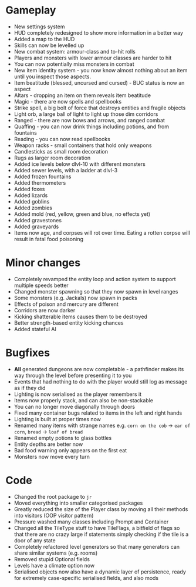 # Gameplay
- New settings system
- HUD completely redesigned to show more information in a better way
- Added a map to the HUD
- Skills can now be levelled up
- New combat system: armour-class and to-hit rolls
 - Players and monsters with lower armour classes are harder to hit
 - You can now potentially miss monsters in combat
- New item identity system - you now know almost nothing about an item until you inspect those aspects.
- Item beatitude (blessed, uncursed and cursed) - BUC status is now an aspect
- Altars - dropping an item on them reveals item beatitude
- Magic - there are now spells and spellbooks
 - Strike spell, a big bolt of force that destroys entities and fragile objects
 - Light orb, a large ball of light to light up those dim corridors
- Ranged - there are now bows and arrows, and ranged combat
- Quaffing - you can now drink things including potions, and from fountains
- Reading - you can now read spellbooks
- Weapon racks - small containers that hold only weapons
- Candlesticks as small room decoration
- Rugs as larger room decoration
- Added ice levels below dlvl-10 with different monsters
- Added sewer levels, with a ladder at dlvl-3
- Added frozen fountains
- Added thermometers
- Added foxes
- Added lizards
- Added goblins
- Added zombies
- Added mold (red, yellow, green and blue, no effects yet)
- Added gravestones
- Added graveyards
- Items now age, and corpses will rot over time. Eating a rotten corpse will result in fatal food poisoning

# Minor changes
- Completely revamped the entity loop and action system to support multiple speeds better
- Changed monster spawning so that they now spawn in level ranges
- Some monsters (e.g. Jackals) now spawn in packs
- Effects of poison and mercury are different
- Corridors are now darker
- Kicking shatterable items causes them to be destroyed
- Better strength-based entity kicking chances
- Added stateful AI

# Bugfixes
- **All** generated dungeons are now completable - a pathfinder makes its way through the level before presenting it to you
- Events that had nothing to do with the player would still log as message as if they did
- Lighting is now serialised as the player remembers it
- Items now properly stack, and can also be non-stackable
- You can no longer move diagonally through doors
- Fixed many container bugs related to items in the left and right hands
- Lighting is built at proper times now
- Renamed many items with strange names e.g. `corn on the cob` → `ear of corn`, `bread` → `loaf of bread`
- Renamed empty potions to glass bottles
- Entity depths are better now
- Bad food warning only appears on the first eat
- Monsters now move every turn

# Code
- Changed the root package to `jr`
- Moved everything into smaller categorised packages
- Greatly reduced the size of the Player class by moving all their methods into visitors (OOP visitor pattern)
- Pressure washed many classes including Prompt and Container
- Changed all the TileType stuff to have TileFlags, a bitfield of flags so that there are no crazy large if statements simply checking if the tile is a door of any state
- Completely refactored level generators so that many generators can share similar systems (e.g. rooms)
- Removed stupid Optional fields
- Levels have a climate option now
- Serialised objects now also have a dynamic layer of persistence, ready for extremely case-specific serialised fields, and also mods